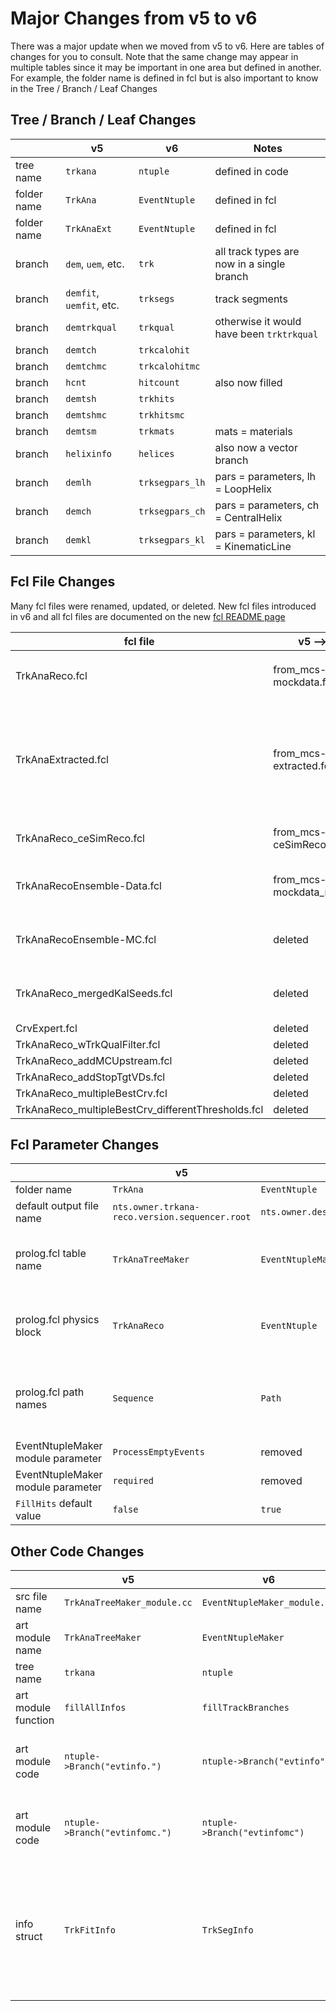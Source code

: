 # Major Changes from v5 to v6

There was a major update when we moved from v5 to v6. Here are tables of changes for you to consult. Note that the same change may appear in multiple tables since it may be important in one area but defined in another. For example, the folder name is defined in fcl but is also important to know in the Tree / Branch / Leaf Changes

## Tree / Branch / Leaf Changes
|   | v5 | v6 | Notes |
|---|---|---|---|
| tree name | ```trkana``` | ```ntuple``` | defined in code |
| folder name | ```TrkAna``` | ```EventNtuple``` | defined in fcl |
| folder name | ```TrkAnaExt``` | ```EventNtuple``` | defined in fcl |
| branch | ```dem```, ```uem```, etc. | ```trk``` | all track types are now in a single branch |
| branch | ```demfit```, ```uemfit```, etc. | ```trksegs``` | track segments |
| branch | ```demtrkqual``` | ```trkqual``` | otherwise it would have been ```trktrkqual```|
| branch | ```demtch``` | ```trkcalohit``` | |
| branch | ```demtchmc``` | ```trkcalohitmc``` | |
| branch | ```hcnt``` | ```hitcount``` | also now filled |
| branch | ```demtsh``` | ```trkhits``` | |
| branch | ```demtshmc``` | ```trkhitsmc``` | |
| branch | ```demtsm``` | ```trkmats``` | mats = materials |
| branch | ```helixinfo``` | ```helices``` | also now a vector branch |
| branch | ```demlh``` | ```trksegpars_lh``` | pars = parameters, lh = LoopHelix |
| branch | ```demch``` | ```trksegpars_ch``` | pars = parameters, ch = CentralHelix |
| branch | ```demkl``` | ```trksegpars_kl``` | pars = parameters, kl = KinematicLine |

## Fcl File Changes
Many fcl files were renamed, updated, or deleted. New fcl files introduced in v6 and all fcl files are documented on the new [fcl README page](../fcl/README.md)

| fcl file | v5 --> v6 | notes |
|----|---|----|
| TrkAnaReco.fcl | from_mcs-mockdata.fcl | for running on mock datasets, ```genCountLogger``` also removed  |
| TrkAnaExtracted.fcl | from_mcs-extracted.fcl | for running on mcs "extracted position" datasets, now #includes from_mcs-mockdata.fcl as a base |
| TrkAnaReco_ceSimReco.fcl | from_mcs-ceSimReco.fcl | for running on the output of ceSimReco.fcl |
| TrkAnaRecoEnsemble-Data.fcl | from_mcs-mockdata_noMC.fcl | for running on mock data with no MC information |
| TrkAnaRecoEnsemble-MC.fcl | deleted | use from_mcs-mockdata.fcl instead|
| TrkAnaReco_mergedKalSeeds.fcl | deleted | all track types in one branch is now the default |
| CrvExpert.fcl | deleted | |
| TrkAnaReco_wTrkQualFilter.fcl | deleted | |
| TrkAnaReco_addMCUpstream.fcl | deleted | |
| TrkAnaReco_addStopTgtVDs.fcl | deleted | |
| TrkAnaReco_multipleBestCrv.fcl | deleted | |
| TrkAnaReco_multipleBestCrv_differentThresholds.fcl | deleted | |

## Fcl Parameter Changes 
|  | v5 | v6 | Notes |
|---|--|--|---|
| folder name | ```TrkAna``` | ```EventNtuple``` | |
| default output file name | ```nts.owner.trkana-reco.version.sequencer.root``` | ```nts.owner.description.version.sequencer.root``` | |
| prolog.fcl table name | ```TrkAnaTreeMaker``` | ```EventNtupleMaker``` | the table that contains the default module configuration |
| prolog.fcl physics block | ```TrkAnaReco``` | ```EventNtuple``` | the block that contains ```producers```, ```analyzers```, etc. |
| prolog.fcl path names | ```Sequence``` | ```Path``` | for consistency with previous stages of processing|
| EventNtupleMaker module parameter | ```ProcessEmptyEvents``` | removed | not used anywhere |
| EventNtupleMaker module parameter | ```required``` | removed | not used anywhere |
| ```FillHits``` default value | ```false``` | ```true``` | changed in prolog.fcl |


## Other Code Changes

|  | v5 | v6 | Notes |
|---|--|--|---|
| src file name | ```TrkAnaTreeMaker_module.cc``` | ```EventNtupleMaker_module.cc``` | |
| art module name | ```TrkAnaTreeMaker``` | ```EventNtupleMaker``` |  |
| tree name | ```trkana``` | ```ntuple``` | defined in code |
| art module function | ```fillAllInfos``` | ```fillTrackBranches``` | more descriptive |
| art module code | ```ntuple->Branch("evtinfo.")``` | ```ntuple->Branch("evtinfo")``` | period removed for better access in RooUtil |
| art module code | ```ntuple->Branch("evtinfomc.")``` | ```ntuple->Branch("evtinfomc")``` | period removed for better access in RooUtil |
| info struct | ```TrkFitInfo``` | ```TrkSegInfo``` | to match new branch name, also other changes in module (e.g. ```_allTFIs``` to ```_allTSIs```)|
